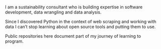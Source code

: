 I am a sustainability consultant who is building expertise in software development, data wrangling and data analysis.

Since I discovered Python in the context of web scraping and working with data I can’t stop learning about open source tools and putting them to use.

Public repositories here document part of my journey of learning to program.
